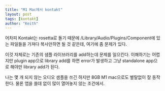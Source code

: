 ```yaml
---
title: "M1 Mac에서 kontakt"
layout: post
tags: [kontakt]
author: "Keith"
---
```


어차피 Kontakt는 rosetta로 돌기 때문에 /Library/Audio/Plugins/Component에 있는 파일들을 가져다 복사만하면 될 것 같은데, 여기에 좀 문제가 있다.

이것 자체로는 기존의 샘플 라이브러리를 add하는데 문제를 일으킨다. 이해하기는 어렵지만 plugin app으로 library add를 하면 error가 발생하고 그냥 standalone app으로 해야만 library add가 된다.

나는 몇 개 되지 않는 오디오 샘플을 쓰긴 하지만 8GB M1 mac으로도 별탈없이 잘 동작한다. 물론 앱을 쓸데 없이 많이 열어놓지 않는 조건에서.
